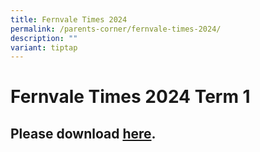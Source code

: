 ```yaml
---
title: Fernvale Times 2024
permalink: /parents-corner/fernvale-times-2024/
description: ""
variant: tiptap
---
```

<h1><strong>Fernvale Times 2024 Term 1</strong></h1>
<h2>Please download <a href="/files/FernvaleTimes_Term1_new.pdf" rel="noopener noreferrer nofollow" target="_blank">here</a>.</h2>
<p></p>